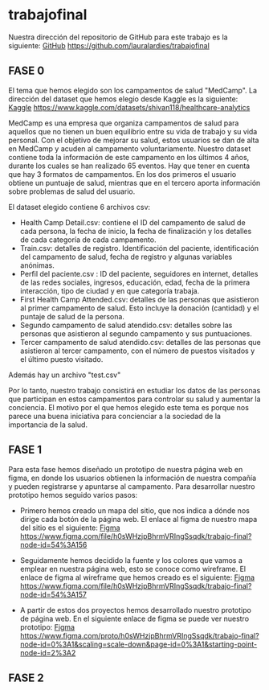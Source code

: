 # trabajofinal

Nuestra dirección del repositorio de GitHub para este trabajo es la siguiente: [GitHub](https://github.com/lauralardies/trabajofinal)
https://github.com/lauralardies/trabajofinal

## FASE 0
El tema que hemos elegido son los campamentos de salud "MedCamp". La dirección del dataset que hemos elegio desde Kaggle es la siguiente: [Kaggle](https://www.kaggle.com/datasets/shivan118/healthcare-analytics)
https://www.kaggle.com/datasets/shivan118/healthcare-analytics

MedCamp es una empresa que organiza campamentos de salud para aquellos que no tienen un buen equilibrio entre su vida de trabajo y su vida personal. Con el objetivo de mejorar su salud, estos usuarios se dan de alta en MedCamp y acuden al campamento voluntariamente. Nuestro dataset contiene toda la información de este campamento en los últimos 4 años, durante los cuales se han realizado 65 eventos. Hay que tener en cuenta que hay 3 formatos de campamentos. En los dos primeros el usuario obtiene un puntuaje de salud, mientras que en el tercero aporta información sobre problemas de salud del usuario.

El dataset elegido contiene 6 archivos csv:
- Health Camp Detail.csv: contiene el ID del campamento de salud de cada persona, la fecha de inicio, la fecha de finalización y los detalles de cada categoría de cada campamento.
- Train.csv: detalles de registro. Identificación del paciente, identificación del campamento de salud, fecha de registro y algunas variables anónimas.
- Perfil del paciente.csv : ID del paciente, seguidores en internet, detalles de las redes sociales, ingresos, educación, edad, fecha de la primera interacción, tipo de ciudad y en que categoría trabaja.
- First Health Camp Attended.csv: detalles de las personas que asistieron al primer campamento de salud. Esto incluye la donación (cantidad) y el puntaje de salud de la persona.
- Segundo campamento de salud atendido.csv: detalles sobre las personas que asistieron al segundo campamento y sus puntuaciones.
- Tercer campamento de salud atendido.csv: detalles de las personas que asistieron al tercer campamento, con el número de puestos visitados y el último puesto visitado.

Además hay un archivo "test.csv"

Por lo tanto, nuestro trabajo consistirá en estudiar los datos de las personas que participan en estos campamentos para controlar su salud y aumentar la conciencia.
El motivo por el que hemos elegido este tema es porque nos parece una buena iniciativa para concienciar a la sociedad de la importancia de la salud.

## FASE 1
Para esta fase hemos diseñado un prototipo de nuestra página web en figma, en donde los usuarios obtienen la información de nuestra compañía y pueden registrarse y apuntarse al campamento. Para desarrollar nuestro prototipo hemos seguido varios pasos:

- Primero hemos creado un mapa del sitio, que nos indica a dónde nos dirige cada botón de la página web. El enlace al figma de nuestro mapa del sitio es el siguiente: [Figma](https://www.figma.com/file/h0sWHzjpBhrmVRIngSsqdk/trabajo-final?node-id=54%3A156)
https://www.figma.com/file/h0sWHzjpBhrmVRIngSsqdk/trabajo-final?node-id=54%3A156

- Seguidamente hemos decidido la fuente y los colores que vamos a emplear en nuestra página web, esto se conoce como wireframe. El enlace de figma al wireframe que hemos creado es el siguiente: [Figma](https://www.figma.com/file/h0sWHzjpBhrmVRIngSsqdk/trabajo-final?node-id=54%3A157)
https://www.figma.com/file/h0sWHzjpBhrmVRIngSsqdk/trabajo-final?node-id=54%3A157

- A partir de estos dos proyectos hemos desarrollado nuestro prototipo de página web. En el siguiente enlace de figma se puede ver nuestro prototipo: [Figma](https://www.figma.com/proto/h0sWHzjpBhrmVRIngSsqdk/trabajo-final?node-id=0%3A1&scaling=scale-down&page-id=0%3A1&starting-point-node-id=2%3A2)
https://www.figma.com/proto/h0sWHzjpBhrmVRIngSsqdk/trabajo-final?node-id=0%3A1&scaling=scale-down&page-id=0%3A1&starting-point-node-id=2%3A2

## FASE 2
